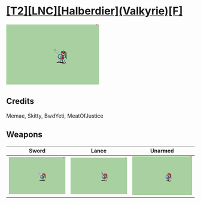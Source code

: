 # [\[T2\]\[LNC\]\[Halberdier\]\(Valkyrie\)\[F\]](../%5BT2%5D%5BLNC%5D%5BHalberdier%5D(Valkyrie)%5BF%5D)

<img src="./1.%20Sword/Sword_000.png" alt="[T2][LNC][Halberdier](Valkyrie)[F] standing" />

## Credits

Memae, Skitty, BwdYeti, MeatOfJustice

## Weapons


|Sword |Lance |Unarmed |
|  :---: | :---: | :---: |
| <img alt="Sword animation" src="./1.%20Sword/Sword.gif" /> | <img alt="Lance animation" src="./2.%20Lance/Lance.gif" /> | <img alt="Unarmed animation" src="./8.%20Unarmed/Unarmed.gif" /> |
